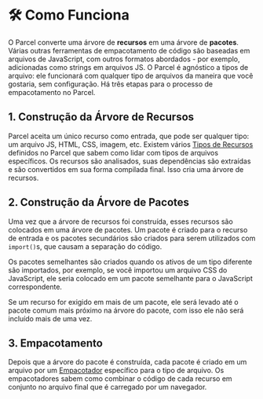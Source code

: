# 🛠 Como Funciona

O Parcel converte uma árvore de **recursos** em uma árvore de **pacotes**. Várias outras ferramentas de empacotamento de código são baseadas em arquivos de JavaScript, com outros formatos abordados - por exemplo, adicionadas como strings em arquivos JS. O Parcel é agnóstico a tipos de arquivo: ele funcionará com qualquer tipo de arquivos da maneira que você gostaria, sem configuração. Há três etapas para o processo de empacotamento no Parcel.

## 1. Construção da Árvore de Recursos

Parcel aceita um único recurso como entrada, que pode ser qualquer tipo: um arquivo JS, HTML, CSS, imagem, etc. Existem vários [Tipos de Recursos](https://github.com/amymariaparker2401/website/tree/574adba7f88c1181c822d553056158f78247bbe7/src/i18n/pt/docs/asset_types.html) definidos no Parcel que sabem como lidar com tipos de arquivos específicos. Os recursos são analisados, suas dependências são extraídas e são convertidos em sua forma compilada final. Isso cria uma árvore de recursos.

## 2. Construção da Árvore de Pacotes

Uma vez que a árvore de recursos foi construída, esses recursos são colocados em uma árvore de pacotes. Um pacote é criado para o recurso de entrada e os pacotes secundários são criados para serem utilizados com `import()`s, que causam a separação do código.

Os pacotes semelhantes são criados quando os ativos de um tipo diferente são importados, por exemplo, se você importou um arquivo CSS do JavaScript, ele seria colocado em um pacote semelhante para o JavaScript correspondente.

Se um recurso for exigido em mais de um pacote, ele será levado até o pacote comum mais próximo na árvore do pacote, com isso ele não será incluído mais de uma vez.

## 3. Empacotamento

Depois que a árvore do pacote é construída, cada pacote é criado em um arquivo por um [Empacotador](https://github.com/amymariaparker2401/website/tree/574adba7f88c1181c822d553056158f78247bbe7/src/i18n/pt/docs/packagers.html) específico para o tipo de arquivo. Os empacotadores sabem como combinar o código de cada recurso em conjunto no arquivo final que é carregado por um navegador.

